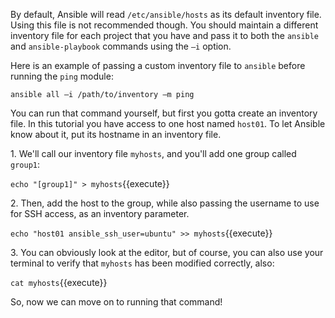 
By default, Ansible will read `/etc/ansible/hosts` as its default inventory file. Using this file is not recommended though. You should maintain a different inventory file for each project that you have and pass it to both the `ansible` and `ansible-playbook` commands using the `–i` option.

Here is an example of passing a custom inventory file to `ansible` before running the `ping` module:

```
ansible all –i /path/to/inventory –m ping
```

You can run that command yourself, but first you gotta create an inventory file. In this tutorial you have access to one host named `host01`. To let Ansible know about it, put its hostname in an inventory file.

1\. We'll call our inventory file `myhosts`, and you'll add one group called `group1`:

`echo "[group1]" > myhosts`{{execute}}

2\. Then, add the host to the group, while also passing the username to use for SSH access, as an inventory parameter.

`echo "host01 ansible_ssh_user=ubuntu" >> myhosts`{{execute}}

3\. You can obviously look at the editor, but of course, you can also use your terminal to verify that `myhosts` has been modified correctly, also:

`cat myhosts`{{execute}}

So, now we can move on to running that command!
